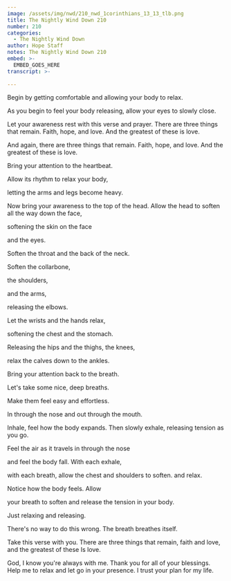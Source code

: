```yaml
---
image: /assets/img/nwd/210_nwd_1corinthians_13_13_tlb.png
title: The Nightly Wind Down 210
number: 210
categories:
  - The Nightly Wind Down
author: Hope Staff
notes: The Nightly Wind Down 210
embed: >-
  EMBED_GOES_HERE
transcript: >-
  
---
```

Begin by getting comfortable and allowing your body to relax.

As you begin to feel your body releasing, allow your eyes to slowly close.

Let your awareness rest with this verse and prayer. There are three things that remain. Faith, hope, and love. And the greatest of these is love.

And again, there are three things that remain. Faith, hope, and love. And the greatest of these is love.

Bring your attention to the heartbeat.

Allow its rhythm to relax your body,

letting the arms and legs become heavy.

Now bring your awareness to the top of the head. Allow the head to soften all the way down the face,

softening the skin on the face

and the eyes.

Soften the throat and the back of the neck.

Soften the collarbone,

the shoulders,

and the arms,

releasing the elbows.

Let the wrists and the hands relax,

softening the chest and the stomach.

Releasing the hips and the thighs, the knees,

relax the calves down to the ankles.

Bring your attention back to the breath.

Let's take some nice, deep breaths.

Make them feel easy and effortless.

In through the nose and out through the mouth.

Inhale, feel how the body expands. Then slowly exhale, releasing tension as you go.

Feel the air as it travels in through the nose

and feel the body fall. With each exhale,

with each breath, allow the chest and shoulders to soften. and relax.

Notice how the body feels. Allow

your breath to soften and release the tension in your body.

Just relaxing and releasing.

There's no way to do this wrong. The breath breathes itself.

Take this verse with you. There are three things that remain, faith and love, and the greatest of these Is love.

God, I know you're always with me. Thank you for all of your blessings. Help me to relax and let go in your presence. I trust your plan for my life.

